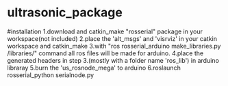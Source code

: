 # ultrasonic_package
#installation
  1.download and catkin_make "rosserial" package in your workspace(not included)
  2.place the 'alt_msgs' and 'visrviz' in your catkin workspace and catkin_make
  3.with "ros rosserial_arduino make_libraries.py <sketchbook>/libraries/" command all ros files will be made for arduino.
  4.place the generated headers in step 3.(mostly with a folder name 'ros_lib') in arduino libraray
  5.burn the 'us_rosnode_mega' to arduino
  6.roslaunch rosserial_python serialnode.py
  
